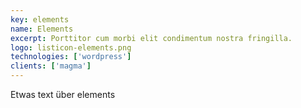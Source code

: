 ```yaml
---
key: elements
name: Elements
excerpt: Porttitor cum morbi elit condimentum nostra fringilla.
logo: listicon-elements.png
technologies: ['wordpress']
clients: ['magma']
---
```


Etwas text über elements
